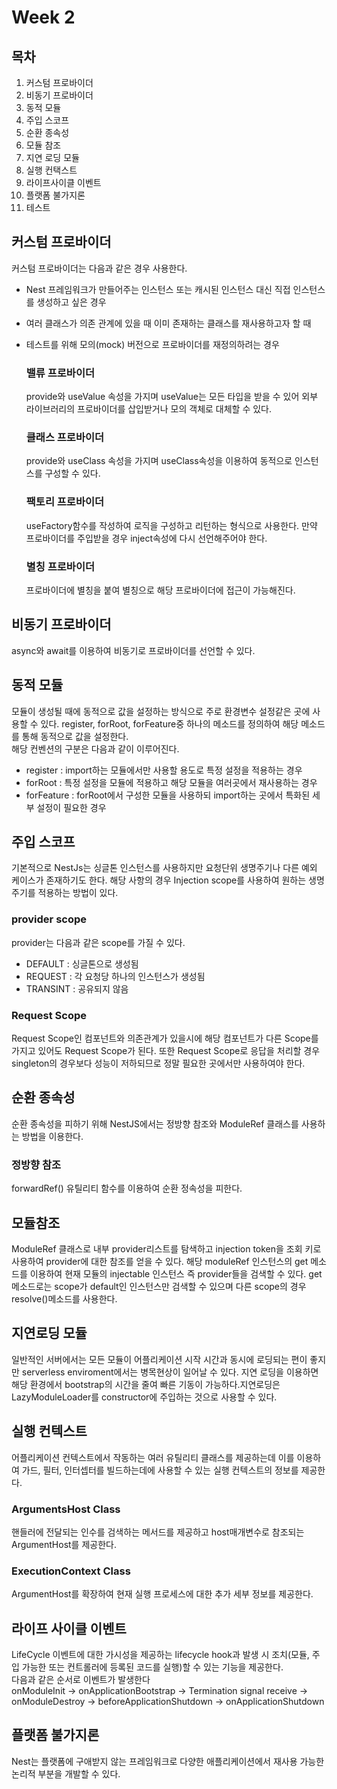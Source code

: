 # Week 2
## 목차
 1. 커스텀 프로바이더
 2. 비동기 프로바이더
 3. 동적 모듈
 4. 주입 스코프
 5. 순환 종속성
 6. 모듈 참조
 7. 지연 로딩 모듈
 8. 실행 컨택스트
 9. 라이프사이클 이벤트
 10. 플랫폼 불가지론
 11. 테스트


## 커스텀 프로바이더
커스텀 프로바이더는 다음과 같은 경우 사용한다.
- Nest 프레임워크가 만들어주는 인스턴스 또는 캐시된 인스턴스 대신 직접 인스턴스를 생성하고 싶은 경우
- 여러 클래스가 의존 관계에 있을 때 이미 존재하는 클래스를 재사용하고자 할 때
- 테스트를 위해 모의(mock) 버전으로 프로바이더를 재정의하려는 경우

  ### 밸류 프로바이더
  provide와 useValue 속성을 가지며 useValue는 모든 타입을 받을 수 있어 외부 라이브러리의 프로바이더를 삽입받거나 모의 객체로 대체할 수 있다.

  ### 클래스 프로바이더
  provide와 useClass 속성을 가지며 useClass속성을 이용하여 동적으로 인스턴스를 구성할 수 있다.

  ### 팩토리 프로바이더
  useFactory함수를 작성하여 로직을 구성하고 리턴하는 형식으로 사용한다. 만약 프로바이더를 주입받을 경우 inject속성에 다시 선언해주어야 한다.

  ### 별칭 프로바이더
  프로바이더에 별칭을 붙여 별칭으로 해당 프로바이더에 접근이 가능해진다. 

## 비동기 프로바이더
async와 await를 이용하여 비동기로 프로바이더를 선언할 수 있다.

## 동적 모듈
모듈이 생성될 때에 동적으로 값을 설정하는 방식으로 주로 환경변수 설정같은 곳에 사용할 수 있다.
register, forRoot, forFeature중 하나의 메소드를 정의하여 해당 메소드를 통해 동적으로 값을 설정한다.<br/>
해당 컨벤션의 구분은 다음과 같이 이루어진다.
- register : import하는 모듈에서만 사용할 용도로 특정 설정을 적용하는 경우
- forRoot : 특정 설정을 모듈에 적용하고 해당 모듈을 여러곳에서 재사용하는 경우
- forFeature : forRoot에서 구성한 모듈을 사용하되 import하는 곳에서 특화된 세부 설정이 필요한 경우
## 주입 스코프
기본적으로 NestJs는 싱글톤 인스턴스를 사용하지만 요청단위 생명주기나 다른 예외 케이스가 존재하기도 한다.
해당 사항의 경우 Injection scope를 사용하여 원하는 생명주기를 적용하는 방법이 있다.

  ### provider scope
  provider는 다음과 같은 scope를 가질 수 있다.
  - DEFAULT : 싱글톤으로 생성됨
  - REQUEST : 각 요청당 하나의 인스턴스가 생성됨
  - TRANSINT : 공유되지 않음

  ### Request Scope
  Request Scope인 컴포넌트와 의존관계가 있을시에 해당 컴포넌트가 다른 Scope를 가지고 있어도 Request Scope가 된다. 또한 Request Scope로 응답을 처리할 경우 singleton의 경우보다 성능이 저하되므로 정말 필요한 곳에서만 사용하여야 한다. 
## 순환 종속성
순환 종속성을 피하기 위해 NestJS에서는 정방향 참조와 ModuleRef 클래스를 사용하는 방법을 이용한다.
  ### 정방향 참조
  forwardRef() 유틸리티 함수를 이용하여 순환 정속성을 피한다.
## 모듈참조
ModuleRef 클래스로 내부 provider리스트를 탐색하고 injection token을 조회 키로 사용하여 provider에 대한 참조를 얻을 수 있다.
해당 moduleRef 인스턴스의 get 메소드를 이용하여 현재 모듈의 injectable 인스턴스 즉 provider들을 검색할 수 있다.
get 메소드로는 scope가 default인 인스턴스만 검색할 수 있으며 다른 scope의 경우 resolve()메소드를 사용한다. 
## 지연로딩 모듈
일반적인 서버에서는 모든 모듈이 어플리케이션 시작 시간과 동시에 로딩되는 편이 좋지만 serverless enviroment에서는 병목현상이 일어날 수 있다. 지연 로딩을 이용하면 해당 환경에서 bootstrap의 시간을 줄여 빠른 기동이 가능하다.지연로딩은  LazyModuleLoader를 constructor에 주입하는 것으로 사용할 수 있다.
## 실행 컨텍스트
어플리케이션 컨텍스트에서 작동하는 여러 유틸리티 클래스를 제공하는데 이를 이용하여 가드, 필터, 인터셉터를 빌드하는데에 사용할 수 있는 실행 컨텍스트의 정보를 제공한다.

### ArgumentsHost Class
핸들러에 전달되는 인수를 검색하는 메서드를 제공하고 host매개변수로 참조되는 ArgumentHost를 제공한다.
### ExecutionContext Class
ArgumentHost를 확장하여 현재 실행 프로세스에 대한 추가 세부 정보를 제공한다.
## 라이프 사이클 이벤트
LifeCycle 이벤트에 대한 가시성을 제공하는 lifecycle hook과 발생 시 조치(모듈, 주입 가능한 또는 컨트롤러에 등록된 코드를 실행)할 수 있는 기능을 제공한다.<br/>
다음과 같은 순서로 이벤트가 발생한다<br/>
onModuleInit -> onApplicationBootstrap -> Termination signal receive -> onModuleDestroy -> beforeApplicationShutdown -> onApplicationShutdown
## 플랫폼 불가지론
Nest는 플랫폼에 구애받지 않는 프레임워크로 다양한 애플리케이션에서 재사용 가능한 논리적 부분을 개발할 수 있다.